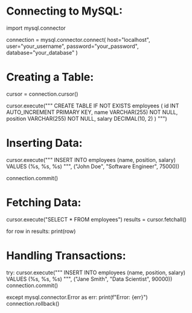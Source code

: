 # Connecting to MySQL:
import mysql.connector

connection = mysql.connector.connect(
    host="localhost",
    user="your_username",
    password="your_password",
    database="your_database"
)

# Creating a Table:
cursor = connection.cursor()

cursor.execute("""
CREATE TABLE IF NOT EXISTS employees (
    id INT AUTO_INCREMENT PRIMARY KEY,
    name VARCHAR(255) NOT NULL,
    position VARCHAR(255) NOT NULL,
    salary DECIMAL(10, 2)
)
""")

# Inserting Data:
cursor.execute("""
INSERT INTO employees (name, position, salary)
VALUES (%s, %s, %s)
""", ("John Doe", "Software Engineer", 75000))

connection.commit()

# Fetching Data:
cursor.execute("SELECT * FROM employees")
results = cursor.fetchall()

for row in results:
    print(row)

# Handling Transactions:
try:
    cursor.execute("""
    INSERT INTO employees (name, position, salary)
    VALUES (%s, %s, %s)
    """, ("Jane Smith", "Data Scientist", 90000))
    connection.commit()

except mysql.connector.Error as err:
    print(f"Error: {err}")
    connection.rollback()
